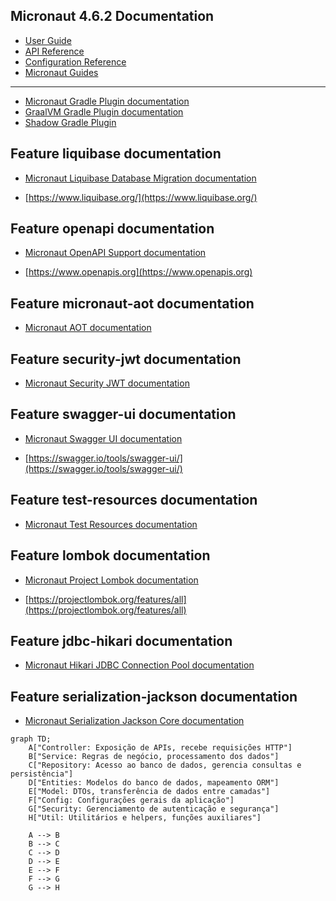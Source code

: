 ## Micronaut 4.6.2 Documentation

- [User Guide](https://docs.micronaut.io/4.6.2/guide/index.html)
- [API Reference](https://docs.micronaut.io/4.6.2/api/index.html)
- [Configuration Reference](https://docs.micronaut.io/4.6.2/guide/configurationreference.html)
- [Micronaut Guides](https://guides.micronaut.io/index.html)

---

- [Micronaut Gradle Plugin documentation](https://micronaut-projects.github.io/micronaut-gradle-plugin/latest/)
- [GraalVM Gradle Plugin documentation](https://graalvm.github.io/native-build-tools/latest/gradle-plugin.html)
- [Shadow Gradle Plugin](https://plugins.gradle.org/plugin/com.github.johnrengelman.shadow)

## Feature liquibase documentation

- [Micronaut Liquibase Database Migration documentation](https://micronaut-projects.github.io/micronaut-liquibase/latest/guide/index.html)

- [https://www.liquibase.org/](https://www.liquibase.org/)

## Feature openapi documentation

- [Micronaut OpenAPI Support documentation](https://micronaut-projects.github.io/micronaut-openapi/latest/guide/index.html)

- [https://www.openapis.org](https://www.openapis.org)

## Feature micronaut-aot documentation

- [Micronaut AOT documentation](https://micronaut-projects.github.io/micronaut-aot/latest/guide/)

## Feature security-jwt documentation

- [Micronaut Security JWT documentation](https://micronaut-projects.github.io/micronaut-security/latest/guide/index.html)

## Feature swagger-ui documentation

- [Micronaut Swagger UI documentation](https://micronaut-projects.github.io/micronaut-openapi/latest/guide/index.html)

- [https://swagger.io/tools/swagger-ui/](https://swagger.io/tools/swagger-ui/)

## Feature test-resources documentation

- [Micronaut Test Resources documentation](https://micronaut-projects.github.io/micronaut-test-resources/latest/guide/)

## Feature lombok documentation

- [Micronaut Project Lombok documentation](https://docs.micronaut.io/latest/guide/index.html#lombok)

- [https://projectlombok.org/features/all](https://projectlombok.org/features/all)

## Feature jdbc-hikari documentation

- [Micronaut Hikari JDBC Connection Pool documentation](https://micronaut-projects.github.io/micronaut-sql/latest/guide/index.html#jdbc)

## Feature serialization-jackson documentation

- [Micronaut Serialization Jackson Core documentation](https://micronaut-projects.github.io/micronaut-serialization/latest/guide/)


```mermaid
graph TD;
    A["Controller: Exposição de APIs, recebe requisições HTTP"]
    B["Service: Regras de negócio, processamento dos dados"]
    C["Repository: Acesso ao banco de dados, gerencia consultas e persistência"]
    D["Entities: Modelos do banco de dados, mapeamento ORM"]
    E["Model: DTOs, transferência de dados entre camadas"]
    F["Config: Configurações gerais da aplicação"]
    G["Security: Gerenciamento de autenticação e segurança"]
    H["Util: Utilitários e helpers, funções auxiliares"]
    
    A --> B
    B --> C
    C --> D
    D --> E
    E --> F
    F --> G
    G --> H


